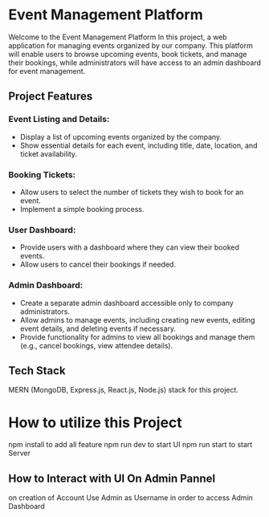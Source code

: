 # Event Management Platform 

Welcome to the Event Management Platform In this project, a web application for managing events organized by our company. This platform will enable users to browse upcoming events, book tickets, and manage their bookings, while administrators will have access to an admin dashboard for event management.

## Project Features

### Event Listing and Details:
- Display a list of upcoming events organized by the company.
- Show essential details for each event, including title, date, location, and ticket availability.

### Booking Tickets:
- Allow users to select the number of tickets they wish to book for an event.
- Implement a simple booking process.

### User Dashboard:
- Provide users with a dashboard where they can view their booked events.
- Allow users to cancel their bookings if needed.

### Admin Dashboard:
- Create a separate admin dashboard accessible only to company administrators.
- Allow admins to manage events, including creating new events, editing event details, and deleting events if necessary.
- Provide functionality for admins to view all bookings and manage them (e.g., cancel bookings, view attendee details).


## Tech Stack
MERN (MongoDB, Express.js, React.js, Node.js) stack for this project.

# How to utilize this Project

npm install to add all feature 
npm run dev to start UI
npm run start to start Server

## How to Interact with UI On Admin Pannel 

on creation of Account Use Admin as Username in order to access Admin Dashboard